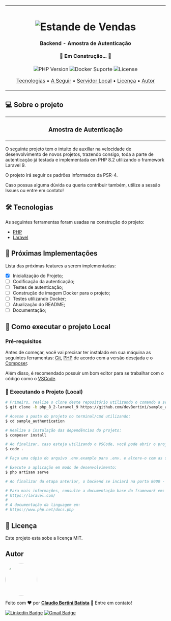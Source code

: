 <table align="center"><tr><td align="center" width="9999">
<h1 align="center">
    <img alt="Estande de Vendas" title="#Estande de Vendas" src="https://c0.wallpaperflare.com/preview/944/356/969/concept-construction-page-site.jpg"
    style="max-width:800px; max-height:450px; width: auto; height: auto;" />
</h1>

<h4 align="center"> 
	 Backend - Amostra de Autenticação <br><br> 🚧 Em Construção... 🚧
</h4>

<p align="center">
  
  <img alt="PHP Version" src="https://img.shields.io/badge/PHP-8.2-green">
  
  <img alt="Docker Suporte" src="https://img.shields.io/badge/Docker-True-red">
  
  <img alt="License" src="https://img.shields.io/badge/license-MIT-green">
</p>

<p align="center">
 <a href="#hammer_and_wrench-tecnologias">Tecnologias</a> •
 <a href="#triangular_flag_on_post-próximas-implementações">A Seguir</a> •
 <a href="#pré-requisitos">Servidor Local</a> • 
 <a href="#memo-licença">Licença</a> •
 <a href="#autor">Autor</a>
</p>
</td></tr></table>

## 💻 Sobre o projeto
<table align="center"><tr><td align="center" width="9999">
<h3 align="center"> 
  <b>Amostra de Autenticação</b>
</h3>
</td></tr></table>

O seguinte projeto tem o intuito de auxiliar na velocidade de desenvolvimento de novos projetos, trazendo consigo, toda a parte de autenticação já testada e implementada em PHP 8.2 utilizando o framework Laravel 9.

O projeto irá seguir os padrões informados da PSR-4.

Caso possua alguma dúvida ou queria contribuir também, utilize a sessão Issues ou entre em contato!

## :hammer_and_wrench: Tecnologias

As seguintes ferramentas foram usadas na construção do projeto:

- [PHP](https://www.php.net/)
- [Laravel](https://laravel.com/docs/9.x)

## :triangular_flag_on_post: Próximas Implementações

Lista das próximas features a serem implementadas:

- [X] Inicialização do Projeto;
- [ ] Codificação da autenticação;
- [ ] Testes de autenticação;
- [ ] Construção de imagem Docker para o projeto;
- [ ] Testes utilizando Docker;
- [ ] Atualização do README;
- [ ] Documentação;

## :rocket: Como executar o projeto Local

### Pré-requisitos

Antes de começar, você vai precisar ter instalado em sua máquina as seguintes ferramentas:
[Git][php], [PHP][php] de acordo com a versão desejada e o [Composer][composer].<br>

Além disso, é recomendado possuir um bom editor para se trabalhar com o código como o [VSCode][vscode].

### :game_die: Executando o Projeto (Local)

```bash
# Primeiro, realize o clone deste repositório utilizando o comando a seguir:
$ git clone -b php_8_2-laravel_9 https://github.com/devBertini/sample_authentication.git

# Acesse a pasta do projeto no terminal/cmd utilizando:
$ cd sample_authentication

# Realize a instalação das dependências do projeto:
$ composer install

# Ao finalizar, caso esteja utilizando o VSCode, você pode abrir o projeto utilizando o seguinte comando:
$ code .

# Faça uma cópia do arquivo .env.example para .env. e altere-o com as suas variáveis de ambiente.

# Execute a aplicação em modo de desenvolvimento:
$ php artisan serve

# Ao finalizar da etapa anterior, o backend se inciará na porta 8000 - acesse <http://localhost:8000>.

# Para mais informações, consulte a documentação base do framework em:
# https://laravel.com/
#
# A documentação da linguagem em:
# https://www.php.net/docs.php
```

## :memo: Licença

Este projeto esta sobe a licença MIT.

## Autor

<a href="https://www.linkedin.com/in/claudio-bertini/">
 <img style="border-radius: 50%;" src="https://media.licdn.com/dms/image/C4D03AQEZhXVdeCTaFw/profile-displayphoto-shrink_800_800/0/1612052000695?e=1678924800&v=beta&t=AfExYzwW3zlkmFBivZpXOfb6l6p6d4uB6-DwlbD02BM" width="100px;" alt=""/>
 <br />
</a>

Feito com :heart: por <a href="https://www.linkedin.com/in/claudio-bertini/" title="Linkedin"><b>Claudio Bertini Batista</b></a> 👋 Entre em contato!
<br>

[![Linkedin Badge](https://img.shields.io/badge/LinkedIn-0077B5?style=flat-square&logo=Linkedin&logoColor=white&link=https://www.linkedin.com/in/claudio-bertini/)](https://www.linkedin.com/in/claudio-bertini/) [![Gmail Badge](https://img.shields.io/badge/-Gmail-c14438?style=flat-square&logo=Gmail&logoColor=white&link=mailto:claudiobertini.comp@gmail.com)](mailto:claudiobertini.comp@gmail.com)

[php]: https://www.php.net/
[vscode]: https://code.visualstudio.com/
[composer]: https://getcomposer.org/
[git]: https://git-scm.com/
